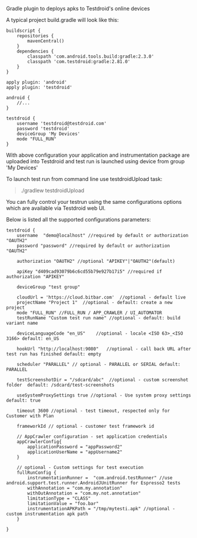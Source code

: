 Gradle plugin to deploys apks to Testdroid's online devices

A typical project build.gradle will look like this:

    buildscript {
        repositories {
            mavenCentral()
        }
        dependencies {
            classpath 'com.android.tools.build:gradle:2.3.0'
            classpath 'com.testdroid:gradle:2.81.0'
        }
    }
    
    apply plugin: 'android'
    apply plugin: 'testdroid'
    
    android {
        //...
    }
    
    testdroid {
        username 'testdroid@testdroid.com'
        password 'testdroid'
        deviceGroup 'My Devices'
        mode "FULL_RUN"
    }


With above configuration your application and instrumentation package 
are uploaded into Testdroid and test run is launched using device from group 'My Devices'

To launch test run from command line use testdroidUpload task:
>./gradlew testdroidUpload


You can fully control your testrun using the same configurations options which are available via Testdroid web UI.

Below is listed all the supported configurations parameters:

    testdroid {
        username  "demo@localhost" //required by default or authorization "OAUTH2"
        password "password" //required by default or authorization "OAUTH2"

        authorization "OAUTH2" //optional "APIKEY"|"OAUTH2"(default)

        apiKey "d409cad93079b6c6cd55b79e927b17i5" //required if authorization "APIKEY"

        deviceGroup "test group"

        cloudUrl = 'https://cloud.bitbar.com'  //optional - default live
        projectName "Project 1"  //optional - default: create a new project
        mode "FULL_RUN" //FULL_RUN / APP_CRAWLER / UI_AUTOMATOR
        testRunName "Custom test run name" //optional - default: build variant name

        deviceLanguageCode "en_US"    //optional - locale <ISO 63>_<ISO 3166> default: en_US
    
        hookUrl "http://localhost:9080"   //optional - call back URL after test run has finished default: empty
    
        scheduler "PARALLEL" // optional - PARALLEL or SERIAL default: PARALLEL
    
        testScreenshotDir = "/sdcard/abc"  //optional - custom screenshot folder  default: /sdcard/test-screenshots
    
        useSystemProxySettings true //optional - Use system proxy settings  default: true
        
        timeout 3600 //optional - test timeout, respected only for Customer with Plan
        
        frameworkId // optional - customer test framework id
        
        // AppCrawler configuration - set application credentials
        appCrawlerConfig{
            applicationPassword = "appPassword2"
            applicationUserName = "appUsername2"
        }
    
        // optional - Custom settings for test execution
        fullRunConfig {
            instrumentationRunner =  "com.android.testRunner" //use android.support.test.runner.AndroidJUnitRunner for Espresso2 tests
            withAnnotation = "com.my.annotation"
            withOutAnnotation = "com.my.not.annotation"
            limitationType = "CLASS"
            limitationValue = "foo.bar"
            instrumentationAPKPath = "/tmp/mytesti.apk" //optional - custom instrumentation apk path
        }
        
    }



